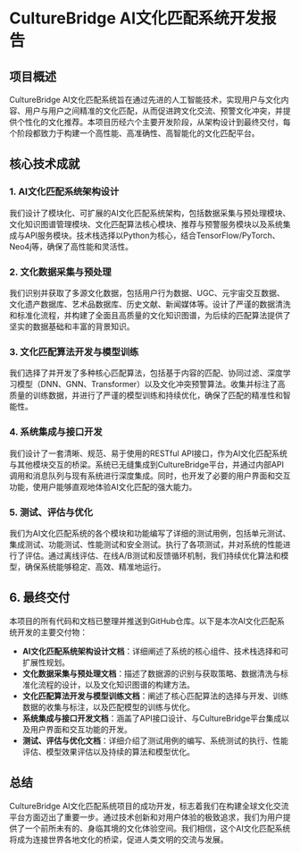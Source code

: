 # CultureBridge AI文化匹配系统开发报告

## 项目概述

CultureBridge AI文化匹配系统旨在通过先进的人工智能技术，实现用户与文化内容、用户与用户之间精准的文化匹配，从而促进跨文化交流、预警文化冲突，并提供个性化的文化推荐。本项目历经六个主要开发阶段，从架构设计到最终交付，每个阶段都致力于构建一个高性能、高准确性、高智能化的文化匹配平台。

## 核心技术成就

### 1. AI文化匹配系统架构设计

我们设计了模块化、可扩展的AI文化匹配系统架构，包括数据采集与预处理模块、文化知识图谱管理模块、文化匹配算法核心模块、推荐与预警服务模块以及系统集成与API服务模块。技术栈选择以Python为核心，结合TensorFlow/PyTorch、Neo4j等，确保了高性能和灵活性。

### 2. 文化数据采集与预处理

我们识别并获取了多源文化数据，包括用户行为数据、UGC、元宇宙交互数据、文化遗产数据库、艺术品数据库、历史文献、新闻媒体等。设计了严谨的数据清洗和标准化流程，并构建了全面且高质量的文化知识图谱，为后续的匹配算法提供了坚实的数据基础和丰富的背景知识。

### 3. 文化匹配算法开发与模型训练

我们选择了并开发了多种核心匹配算法，包括基于内容的匹配、协同过滤、深度学习模型（DNN、GNN、Transformer）以及文化冲突预警算法。收集并标注了高质量的训练数据，并进行了严谨的模型训练和持续优化，确保了匹配的精准性和智能性。

### 4. 系统集成与接口开发

我们设计了一套清晰、规范、易于使用的RESTful API接口，作为AI文化匹配系统与其他模块交互的桥梁。系统已无缝集成到CultureBridge平台，并通过内部API调用和消息队列与现有系统进行深度集成。同时，也开发了必要的用户界面和交互功能，使用户能够直观地体验AI文化匹配的强大能力。

### 5. 测试、评估与优化

我们为AI文化匹配系统的各个模块和功能编写了详细的测试用例，包括单元测试、集成测试、功能测试、性能测试和安全测试。执行了各项测试，并对系统的性能进行了评估。通过离线评估、在线A/B测试和反馈循环机制，我们持续优化算法和模型，确保系统能够稳定、高效、精准地运行。

## 6. 最终交付

本项目的所有代码和文档已整理并推送到GitHub仓库。以下是本次AI文化匹配系统开发的主要交付物：

*   **AI文化匹配系统架构设计文档**：详细阐述了系统的核心组件、技术栈选择和可扩展性规划。
*   **文化数据采集与预处理文档**：描述了数据源的识别与获取策略、数据清洗与标准化流程的设计，以及文化知识图谱的构建方法。
*   **文化匹配算法开发与模型训练文档**：阐述了核心匹配算法的选择与开发、训练数据的收集与标注，以及匹配模型的训练与优化。
*   **系统集成与接口开发文档**：涵盖了API接口设计、与CultureBridge平台集成以及用户界面和交互功能的开发。
*   **测试、评估与优化文档**：详细介绍了测试用例的编写、系统测试的执行、性能评估、模型效果评估以及持续的算法和模型优化。

## 总结

CultureBridge AI文化匹配系统项目的成功开发，标志着我们在构建全球文化交流平台方面迈出了重要一步。通过技术创新和对用户体验的极致追求，我们为用户提供了一个前所未有的、身临其境的文化体验空间。我们相信，这个AI文化匹配系统将成为连接世界各地文化的桥梁，促进人类文明的交流与发展。

